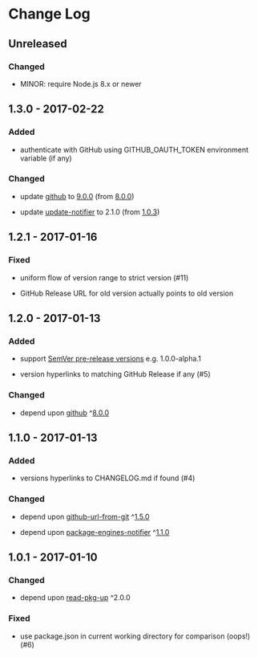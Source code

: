 # Change Log


## Unreleased


### Changed

-   MINOR: require Node.js 8.x or newer


## 1.3.0 - 2017-02-22


### Added

-   authenticate with GitHub using GITHUB\_OAUTH\_TOKEN environment variable (if any)


### Changed

-   update [github](https://www.npmjs.com/package/github) to [9.0.0](https://github.com/mikedeboer/node-github/blob/master/CHANGELOG.md) (from [8.0.0](https://github.com/mikedeboer/node-github/blob/master/CHANGELOG.md))

-   update [update-notifier](https://www.npmjs.com/package/update-notifier) to 2.1.0 (from [1.0.3](https://github.com/yeoman/update-notifier/releases/tag/v1.0.3))


## 1.2.1 - 2017-01-16


### Fixed

-   uniform flow of version range to strict version (#11)

-   GitHub Release URL for old version actually points to old version


## 1.2.0 - 2017-01-13


### Added

-   support [SemVer pre-release versions](http://semver.org/#spec-item-9) e.g. 1.0.0-alpha.1

-   version hyperlinks to matching GitHub Release if any (#5)


### Changed

-   depend upon [github](https://www.npmjs.com/package/github) ^[8.0.0](https://github.com/mikedeboer/node-github/blob/master/CHANGELOG.md)


## 1.1.0 - 2017-01-13


### Added

-   versions hyperlinks to CHANGELOG.md if found (#4)


### Changed

-   depend upon [github-url-from-git](https://www.npmjs.com/package/github-url-from-git) ^[1.5.0](https://github.com/visionmedia/node-github-url-from-git/blob/master/CHANGELOG.md)

-   depend upon [package-engines-notifier](https://www.npmjs.com/package/package-engines-notifier) ^[1.1.0](https://github.com/jokeyrhyme/package-engines-notifier.js/blob/master/CHANGELOG.md)


## 1.0.1 - 2017-01-10


### Changed

-   depend upon [read-pkg-up](https://www.npmjs.com/package/read-pkg-up) ^2.0.0


### Fixed

-   use package.json in current working directory for comparison (oops!) (#6)
